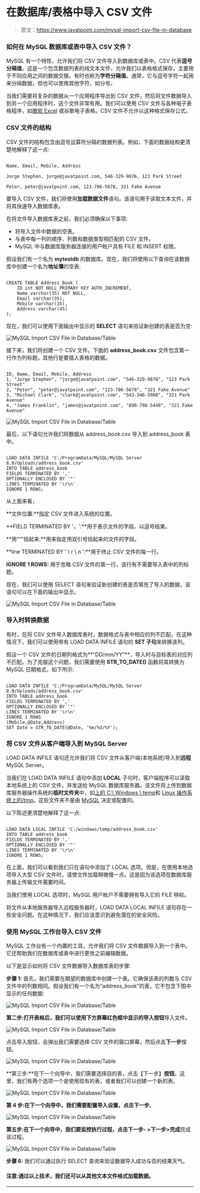 # 在数据库/表格中导入 CSV 文件

> 原文：<https://www.javatpoint.com/mysql-import-csv-file-in-database>

### 如何在 MySQL 数据库或表中导入 CSV 文件？

MySQL 有一个特性，允许我们将 CSV 文件导入到数据库或表中。CSV 代表**逗号分隔值**，这是一个包含数据列表的纯文本文件，允许我们以表格格式保存。主要用于不同应用之间的数据交换。有时也称为**字符分隔值**。通常，它与逗号字符一起用来分隔数据，但也可以使用其他字符，如分号。

当我们需要将复杂的数据从一个应用程序导出到 CSV 文件，然后将文件数据导入到另一个应用程序时，这个文件非常有用。我们可以使用 CSV 文件与各种电子表格程序，如[微软 Excel](https://www.javatpoint.com/excel-tutorial) 或谷歌电子表格。CSV 文件不允许以这种格式保存公式。

### CSV 文件的结构

CSV 文件的结构包含由逗号运算符分隔的数据列表。例如，下面的数据结构更清楚地解释了这一点:

```

Name, Email, Mobile, Address

Jorge Stephen, jorge@javatpoint.com, 546-329-9876, 123 Park Street

Peter, peter@javatpoint.com, 123-786-5678, 321 Fake Avenue

```

要导入 CSV 文件，我们将使用**加载数据文件**语句。该语句用于读取文本文件，并将其快速导入数据库表。

在将文件导入数据库表之前，我们必须确保以下事项:

*   将导入文件中数据的空表。
*   与表中每一列的顺序、列数和数据类型相匹配的 CSV 文件。
*   MySQL 中与数据库服务器连接的用户帐户具有 FILE 和 INSERT 权限。

假设我们有一个名为 **mytestdb** 的数据库。现在，我们将使用以下查询在该数据库中创建一个名为**地址簿**的空表:

```

CREATE TABLE Address_Book (
	ID int NOT NULL PRIMARY KEY AUTO_INCREMENT, 
	Name varchar(35) NOT NULL, 
	Email varchar(35),
	Mobile varchar(15), 
	Address varchar(45)
);

```

现在，我们可以使用下面输出中显示的 **SELECT** 语句来验证新创建的表是否为空:

![MySQL Import CSV File in Database/Table](img/07ed5ef0e2527dbe9b7ddaa24656b555.png)

接下来，我们将创建一个 CSV 文件。下面的 **address_book.csv** 文件包含第一行作为列标题，其他行是要插入表格的数据。

```

ID, Name, Email, Mobile, Address
1, "Jorge Stephen", "jorge@javatpoint.com", "546-329-9876", "123 Park Street"
2, "Peter", "peter@javatpoint.com", "123-786-5678", "321 Fake Avenue"
3, "Michael Clark", "clark@javatpoint.com", "543-346-5988", "321 Park Avenue"
4, "James Franklin", "james@javatpoint.com", "890-798-5448", "321 Fake Avenue"

```

![MySQL Import CSV File in Database/Table](img/c71c508fcd6465dcf60db4903729b83e.png)

最后，以下语句允许我们将数据从 address_book.csv 导入到 address_book 表中。

```

LOAD DATA INFILE 'C:/ProgramData/MySQL/MySQL Server 8.0/Uploads/address_book.csv' 
INTO TABLE address_book 
FIELDS TERMINATED BY ','
OPTIONALLY ENCLOSED BY '"'
LINES TERMINATED BY '\r\n' 
IGNORE 1 ROWS;

```

从上面来看，

**文件位置:**指定 CSV 文件进入系统的位置。

**FIELD TERMINATED BY '，':**用于表示文件的字段，以逗号结束。

**用““”括起来:**用来指定用双引号括起来的文件的字段。

**line TERMINATED BY ' \ r \ n ':**用于终止 CSV 文件的每一行。

**IGNORE 1 ROWS:** 用于忽略 CSV 文件的第一行，该行有不需要导入表中的列标题。

现在，我们可以使用 SELECT 语句来验证新创建的表是否填充了导入的数据，该语句可以在下面的输出中显示。

![MySQL Import CSV File in Database/Table](img/1d5464196795e56b531e7a187b20a635.png)

### 导入时转换数据

有时，在将 CSV 文件导入数据库表时，数据格式与表中相应的列不匹配。在这种情况下，我们可以使用带有 LOAD DATA INFILE 语句的 **SET 子句**来转换该列。

假设一个 CSV 文件的日期列格式为**“DD/mm/YY”**，导入时与目标表的对应列不匹配。为了克服这个问题，我们需要使用 **STR_TO_DATE()** 函数将其转换为 MySQL 日期格式，如下所示:

```

LOAD DATA INFILE 'C:/ProgramData/MySQL/MySQL Server 8.0/Uploads/address_book.csv' 
INTO TABLE address_book 
FIELDS TERMINATED BY ','
OPTIONALLY ENCLOSED BY '"'
LINES TERMINATED BY '\r\n' 
IGNORE 1 ROWS
(Mobile,@Date,Address)
SET Date = STR_TO_DATE(@Date, '%m/%d/%Y');

```

### 将 CSV 文件从客户端导入到 MySQL Server

LOAD DATA INFILE 语句还允许我们将 CSV 文件从客户端(本地系统)导入到**远程** MySQL Server。

当我们在 LOAD DATA INFILE 语句中添加 **LOCAL** 子句时，客户端程序可以读取本地系统上的 CSV 文件，并发送给 MySQL 数据库服务器。该文件将上传到数据库服务器操作系统的**临时文件夹**中，如[上的 C:\ Windows \ temp](https://www.javatpoint.com/windows)和 [Linux 操作系统上的/tmp](https://www.javatpoint.com/linux-tutorial)。这些文件夹不是由 [MySQL](https://www.javatpoint.com/mysql-tutorial) 决定或配置的。

以下陈述更清楚地解释了这一点:

```

LOAD DATA LOCAL INFILE 'C:/windows/temp/address_book.csv' 
INTO TABLE address_book 
FIELDS TERMINATED BY ','
OPTIONALLY ENCLOSED BY '"'
LINES TERMINATED BY '\r\n' 
IGNORE 1 ROWS;

```

在上面，我们可以看到我们只在语句中添加了 LOCAL 选项。但是，在使用本地选项导入大型 CSV 文件时，请使文件加载稍微慢一点。这是因为该选项在数据库服务器上传输文件需要时间。

当我们使用 LOCAL 选项时，MySQL 用户帐户不需要拥有导入它的 FILE 特权。

将文件从本地服务器导入远程服务器时，LOAD DATA LOCAL INFILE 语句存在一些安全问题。在这种情况下，我们应该意识到避免潜在的安全风险。

### 使用 MySQL 工作台导入 CSV 文件

MySQL 工作台有一个内置的工具，允许我们将 CSV 文件数据导入到一个表中。它还帮助我们在数据库或表中进行更改之前编辑数据。

以下是显示如何将 CSV 文件数据导入数据库表的步骤:

**步骤 1:** 首先，我们需要在期望的数据库中创建一个表。它确保该表的列数与 CSV 文件中的列数相同。假设我们有一个名为“address_book”的表，它不包含下图中显示的任何数据:

![MySQL Import CSV File in Database/Table](img/e5a2f63ba5602abb0b6b7a276f1d2501.png)

**第二步:**打开表格后，我们可以使用下方屏幕红色框中显示的**导入按钮**导入文件。

![MySQL Import CSV File in Database/Table](img/4c5fd2762863418a0a9c48354777d552.png)

点击导入按钮，会弹出我们需要选择 CSV 文件的窗口屏幕，然后点击**下一步**按钮。

![MySQL Import CSV File in Database/Table](img/8e424cc025473ba9dfcc08754204e75b.png)

**第三步:**在下一个向导中，我们需要选择目的表，点击【下一步】**按钮**。这里，我们有两个选项一个是使用现有的表，或者我们可以创建一个新的表。

![MySQL Import CSV File in Database/Table](img/c118b93cdaf96e4df0284a1e79b954f0.png)

**第 4 步:**在下一个向导中，我们需要配置导入设置，点击**下一步**。

![MySQL Import CSV File in Database/Table](img/8279c520332339a226d245d8e14bf09e.png)

**第五步:**在下一个向导中，我们要监控执行过程，点击**下一步- >下一步>完成**完成该过程。

![MySQL Import CSV File in Database/Table](img/9570f4b859b1e767bb79016488ff9469.png)

**步骤 6:** 我们可以通过执行 SELECT 查询来验证数据导入成功与否的结果天气。

#### 注意:通过以上技术，我们还可以从其他文本文件格式加载数据。

* * *